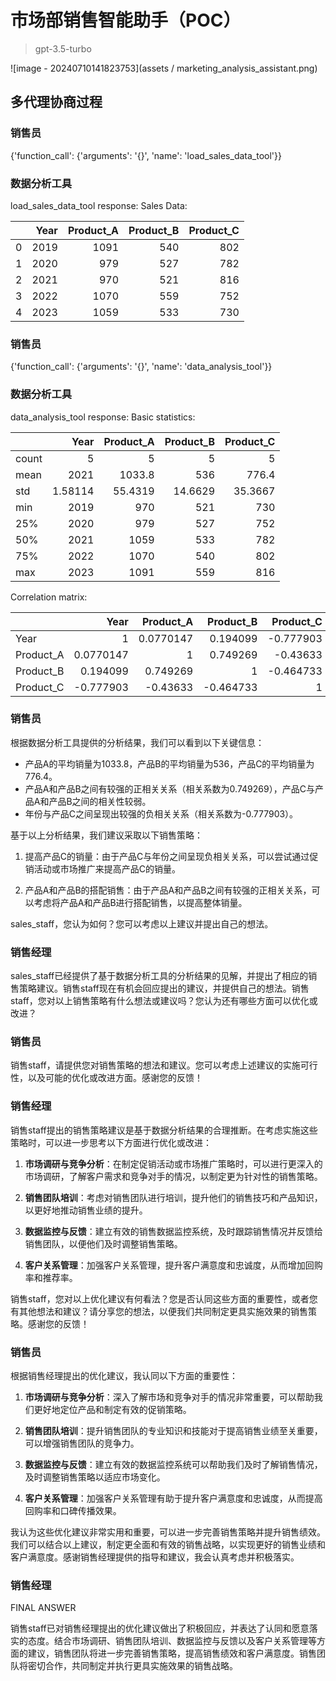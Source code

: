 # 市场部销售智能助手（POC）

> gpt-3.5-turbo

![image - 20240710141823753](assets / marketing_analysis_assistant.png)

## 多代理协商过程

### 销售员

{'function_call': {'arguments': '{}', 'name': 'load_sales_data_tool'}}


### 数据分析工具

load_sales_data_tool response: Sales Data:

|    |   Year |   Product_A |   Product_B |   Product_C |
|---:|-------:|------------:|------------:|------------:|
|  0 |   2019 |        1091 |         540 |         802 |
|  1 |   2020 |         979 |         527 |         782 |
|  2 |   2021 |         970 |         521 |         816 |
|  3 |   2022 |        1070 |         559 |         752 |
|  4 |   2023 |        1059 |         533 |         730 |

### 销售员

{'function_call': {'arguments': '{}', 'name': 'data_analysis_tool'}}


### 数据分析工具

data_analysis_tool response: Basic statistics:

|       |       Year |   Product_A |   Product_B |   Product_C |
|:------|-----------:|------------:|------------:|------------:|
| count |    5       |      5      |      5      |      5      |
| mean  | 2021       |   1033.8    |    536      |    776.4    |
| std   |    1.58114 |     55.4319 |     14.6629 |     35.3667 |
| min   | 2019       |    970      |    521      |    730      |
| 25%   | 2020       |    979      |    527      |    752      |
| 50%   | 2021       |   1059      |    533      |    782      |
| 75%   | 2022       |   1070      |    540      |    802      |
| max   | 2023       |   1091      |    559      |    816      |

Correlation matrix:

|           |       Year |   Product_A |   Product_B |   Product_C |
|:----------|-----------:|------------:|------------:|------------:|
| Year      |  1         |   0.0770147 |    0.194099 |   -0.777903 |
| Product_A |  0.0770147 |   1         |    0.749269 |   -0.43633  |
| Product_B |  0.194099  |   0.749269  |    1        |   -0.464733 |
| Product_C | -0.777903  |  -0.43633   |   -0.464733 |    1        |

### 销售员

根据数据分析工具提供的分析结果，我们可以看到以下关键信息：

- 产品A的平均销量为1033.8，产品B的平均销量为536，产品C的平均销量为776.4。
- 产品A和产品B之间有较强的正相关关系（相关系数为0.749269），产品C与产品A和产品B之间的相关性较弱。
- 年份与产品C之间呈现出较强的负相关关系（相关系数为-0.777903）。

基于以上分析结果，我们建议采取以下销售策略：

1. 提高产品C的销量：由于产品C与年份之间呈现负相关关系，可以尝试通过促销活动或市场推广来提高产品C的销量。

2. 产品A和产品B的搭配销售：由于产品A和产品B之间有较强的正相关关系，可以考虑将产品A和产品B进行搭配销售，以提高整体销量。

sales_staff，您认为如何？您可以考虑以上建议并提出自己的想法。

### 销售经理

sales_staff已经提供了基于数据分析工具的分析结果的见解，并提出了相应的销售策略建议。销售staff现在有机会回应提出的建议，并提供自己的想法。销售staff，您对以上销售策略有什么想法或建议吗？您认为还有哪些方面可以优化或改进？

### 销售员

销售staff，请提供您对销售策略的想法和建议。您可以考虑上述建议的实施可行性，以及可能的优化或改进方面。感谢您的反馈！

### 销售经理

销售staff提出的销售策略建议是基于数据分析结果的合理推断。在考虑实施这些策略时，可以进一步思考以下方面进行优化或改进：

1. **市场调研与竞争分析**：在制定促销活动或市场推广策略时，可以进行更深入的市场调研，了解客户需求和竞争对手的情况，以制定更为针对性的销售策略。

2. **销售团队培训**：考虑对销售团队进行培训，提升他们的销售技巧和产品知识，以更好地推动销售业绩的提升。

3. **数据监控与反馈**：建立有效的销售数据监控系统，及时跟踪销售情况并反馈给销售团队，以便他们及时调整销售策略。

4. **客户关系管理**：加强客户关系管理，提升客户满意度和忠诚度，从而增加回购率和推荐率。

销售staff，您对以上优化建议有何看法？您是否认同这些方面的重要性，或者您有其他想法和建议？请分享您的想法，以便我们共同制定更具实施效果的销售策略。感谢您的反馈！

### 销售员

根据销售经理提出的优化建议，我认同以下方面的重要性：

1. **市场调研与竞争分析**：深入了解市场和竞争对手的情况非常重要，可以帮助我们更好地定位产品和制定有效的促销策略。

2. **销售团队培训**：提升销售团队的专业知识和技能对于提高销售业绩至关重要，可以增强销售团队的竞争力。

3. **数据监控与反馈**：建立有效的数据监控系统可以帮助我们及时了解销售情况，及时调整销售策略以适应市场变化。

4. **客户关系管理**：加强客户关系管理有助于提升客户满意度和忠诚度，从而提高回购率和口碑传播效果。

我认为这些优化建议非常实用和重要，可以进一步完善销售策略并提升销售绩效。我们可以结合以上建议，制定更全面和有效的销售战略，以实现更好的销售业绩和客户满意度。感谢销售经理提供的指导和建议，我会认真考虑并积极落实。

### 销售经理

FINAL ANSWER

销售staff已对销售经理提出的优化建议做出了积极回应，并表达了认同和愿意落实的态度。结合市场调研、销售团队培训、数据监控与反馈以及客户关系管理等方面的建议，销售团队将进一步完善销售策略，提高销售绩效和客户满意度。销售团队将密切合作，共同制定并执行更具实施效果的销售战略。

